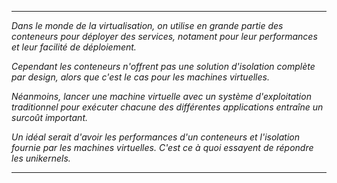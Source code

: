 
---

*Dans le monde de la virtualisation, on utilise en grande partie des conteneurs
pour déployer des services, notament pour leur performances et leur facilité de
déploiement.*

*Cependant les conteneurs n'offrent pas une solution d'isolation complète par
design, alors que c'est le cas pour les machines virtuelles.*

*Néanmoins, lancer une machine virtuelle avec un système d'exploitation
traditionnel pour exécuter chacune des différentes applications entraîne un
surcoût important.*

*Un idéal serait d'avoir les performances d'un conteneurs et l'isolation fournie
par les machines virtuelles. C'est ce à quoi essayent de répondre les
unikernels.*

---
